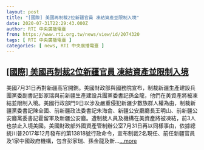 ```yaml
---
layout: post
title: "[國際] 美國再制裁2位新疆官員 凍結資產並限制入境"
date: 2020-07-31T22:29:43.000Z
author: RTI 中央廣播電臺
from: https://www.rti.org.tw/news/view/id/2074320
tags: [ RTI 中央廣播電臺 ]
categories: [ news, RTI 中央廣播電臺 ]
---
```

<!--1596234583000-->
[[國際] 美國再制裁2位新疆官員 凍結資產並限制入境](https://www.rti.org.tw/news/view/id/2074320)
------

<div>
美國7月31日再對新疆高官開鍘。美國財政部與國務院宣布，制裁新疆生產建設兵團黨委副書記彭家瑞與前新疆生產建設兵團黨委書記孫金龍，他們在美資產將被凍結並限制入境。美國行政部門9日以涉及嚴重侵犯新疆少數族群人權為由，制裁新疆黨委書記陳全國、前新疆政法委書記朱海侖、新疆公安廳廳長王明山、前新疆公安廳黨委書記霍留軍及新疆公安廳。遭制裁人員及機構在美資產將被凍結，前3人也禁止入境美國。美國財政部外國資產管制辦公室7月31日再以同樣事由，依據總統川普2017年12月發布的第13818號行政命令，宣布制裁2名現任、前任新疆官員及1家中國政府機構，包含彭家瑞、孫金龍及新...<a target="_blank" href="https://www.rti.org.tw/news/view/id/2074320">...more</a>
</div>
